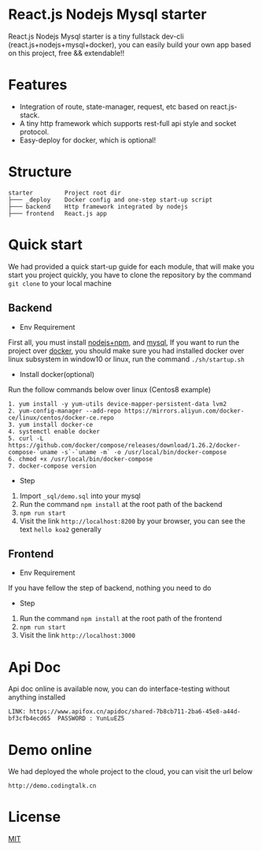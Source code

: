 # React.js Nodejs Mysql starter

React.js Nodejs Mysql starter is a tiny fullstack dev-cli (react.js+nodejs+mysql+docker),
 you can easily build your own app based on this project, free && extendable!!

# Features

- Integration of route, state-manager, request, etc based on react.js-stack.
- A tiny http framework which supports rest-full api style and socket protocol.
- Easy-deploy for docker, which is optional!

# Structure
~~~
starter         Project root dir
├─── _deploy    Docker config and one-step start-up script
├─── backend    Http framework integrated by nodejs
├─── frontend   React.js app
~~~

# Quick start

We had provided a quick start-up guide for each module, that will make you start you project quickly, you have to clone the repository by the command ``git clone`` to your local machine

## Backend

- Env Requirement

First all, you must install [nodejs+npm](https://nodejs.org/en/), and [mysql](https://www.mysql.com/),
If you want to run the project over [docker](https://www.docker.com/), you should make sure you had installed docker over linux subsystem in window10 or linux, run the command ```./sh/startup.sh```

- Install docker(optional)

Run the follow commands below over linux (Centos8 example)

```
1. yum install -y yum-utils device-mapper-persistent-data lvm2
2. yum-config-manager --add-repo https://mirrors.aliyun.com/docker-ce/linux/centos/docker-ce.repo
3. yum install docker-ce
4. systemctl enable docker
5. curl -L https://github.com/docker/compose/releases/download/1.26.2/docker-compose-`uname -s`-`uname -m` -o /usr/local/bin/docker-compose
6. chmod +x /usr/local/bin/docker-compose
7. docker-compose version
```

- Step

1. Import ```_sql/demo.sql``` into your mysql
2. Run the command ```npm install``` at the root path of the backend
3. ```npm run start```
4. Visit the link ```http://localhost:8200``` by your browser, you can see the text ```hello koa2``` generally

## Frontend

- Env Requirement

If you have fellow the step of backend, nothing you need to do

- Step

1. Run the command ```npm install``` at the root path of the frontend
2. ```npm run start```
3. Visit the link ```http://localhost:3000```

# Api Doc

Api doc online is available now, you can do interface-testing without anything installed

```
LINK: https://www.apifox.cn/apidoc/shared-7b8cb711-2ba6-45e8-a44d-bf3cfb4ecd65  PASSWORD : YunLuEZ5 
```


# Demo online
We had deployed the whole project to the cloud, you can visit the url below

```
http://demo.codingtalk.cn
```

# License
[MIT](http://opensource.org/licenses/MIT)
